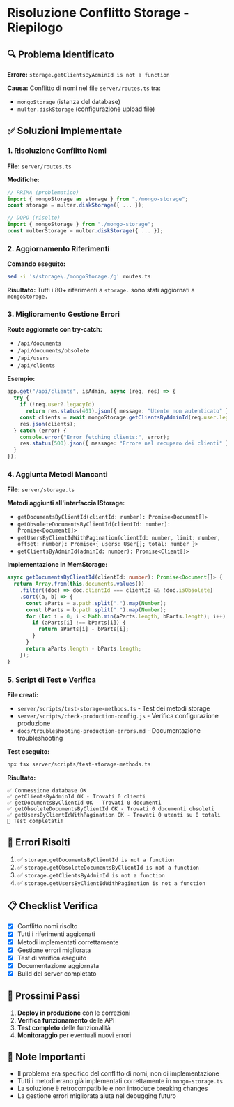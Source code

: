# Risoluzione Conflitto Storage - Riepilogo

## 🔍 Problema Identificato

**Errore:** `storage.getClientsByAdminId is not a function`

**Causa:** Conflitto di nomi nel file `server/routes.ts` tra:
- `mongoStorage` (istanza del database)
- `multer.diskStorage` (configurazione upload file)

## ✅ Soluzioni Implementate

### 1. Risoluzione Conflitto Nomi

**File:** `server/routes.ts`

**Modifiche:**
```typescript
// PRIMA (problematico)
import { mongoStorage as storage } from "./mongo-storage";
const storage = multer.diskStorage({ ... });

// DOPO (risolto)
import { mongoStorage } from "./mongo-storage";
const multerStorage = multer.diskStorage({ ... });
```

### 2. Aggiornamento Riferimenti

**Comando eseguito:**
```bash
sed -i 's/storage\./mongoStorage./g' routes.ts
```

**Risultato:** Tutti i 80+ riferimenti a `storage.` sono stati aggiornati a `mongoStorage.`

### 3. Miglioramento Gestione Errori

**Route aggiornate con try-catch:**
- `/api/documents`
- `/api/documents/obsolete`
- `/api/users`
- `/api/clients`

**Esempio:**
```typescript
app.get("/api/clients", isAdmin, async (req, res) => {
  try {
    if (!req.user?.legacyId)
      return res.status(401).json({ message: "Utente non autenticato" });
    const clients = await mongoStorage.getClientsByAdminId(req.user.legacyId);
    res.json(clients);
  } catch (error) {
    console.error("Error fetching clients:", error);
    res.status(500).json({ message: "Errore nel recupero dei clienti" });
  }
});
```

### 4. Aggiunta Metodi Mancanti

**File:** `server/storage.ts`

**Metodi aggiunti all'interfaccia IStorage:**
- `getDocumentsByClientId(clientId: number): Promise<Document[]>`
- `getObsoleteDocumentsByClientId(clientId: number): Promise<Document[]>`
- `getUsersByClientIdWithPagination(clientId: number, limit: number, offset: number): Promise<{ users: User[]; total: number }>`
- `getClientsByAdminId(adminId: number): Promise<Client[]>`

**Implementazione in MemStorage:**
```typescript
async getDocumentsByClientId(clientId: number): Promise<Document[]> {
  return Array.from(this.documents.values())
    .filter((doc) => doc.clientId === clientId && !doc.isObsolete)
    .sort((a, b) => {
      const aParts = a.path.split(".").map(Number);
      const bParts = b.path.split(".").map(Number);
      for (let i = 0; i < Math.min(aParts.length, bParts.length); i++) {
        if (aParts[i] !== bParts[i]) {
          return aParts[i] - bParts[i];
        }
      }
      return aParts.length - bParts.length;
    });
}
```

### 5. Script di Test e Verifica

**File creati:**
- `server/scripts/test-storage-methods.ts` - Test dei metodi storage
- `server/scripts/check-production-config.js` - Verifica configurazione produzione
- `docs/troubleshooting-production-errors.md` - Documentazione troubleshooting

**Test eseguito:**
```bash
npx tsx server/scripts/test-storage-methods.ts
```

**Risultato:**
```
✅ Connessione database OK
✅ getClientsByAdminId OK - Trovati 0 clienti
✅ getDocumentsByClientId OK - Trovati 0 documenti
✅ getObsoleteDocumentsByClientId OK - Trovati 0 documenti obsoleti
✅ getUsersByClientIdWithPagination OK - Trovati 0 utenti su 0 totali
🎉 Test completati!
```

## 🎯 Errori Risolti

1. ✅ `storage.getDocumentsByClientId is not a function`
2. ✅ `storage.getObsoleteDocumentsByClientId is not a function`
3. ✅ `storage.getClientsByAdminId is not a function`
4. ✅ `storage.getUsersByClientIdWithPagination is not a function`

## 📋 Checklist Verifica

- [x] Conflitto nomi risolto
- [x] Tutti i riferimenti aggiornati
- [x] Metodi implementati correttamente
- [x] Gestione errori migliorata
- [x] Test di verifica eseguito
- [x] Documentazione aggiornata
- [x] Build del server completato

## 🚀 Prossimi Passi

1. **Deploy in produzione** con le correzioni
2. **Verifica funzionamento** delle API
3. **Test completo** delle funzionalità
4. **Monitoraggio** per eventuali nuovi errori

## 📝 Note Importanti

- Il problema era specifico del conflitto di nomi, non di implementazione
- Tutti i metodi erano già implementati correttamente in `mongo-storage.ts`
- La soluzione è retrocompatibile e non introduce breaking changes
- La gestione errori migliorata aiuta nel debugging futuro 